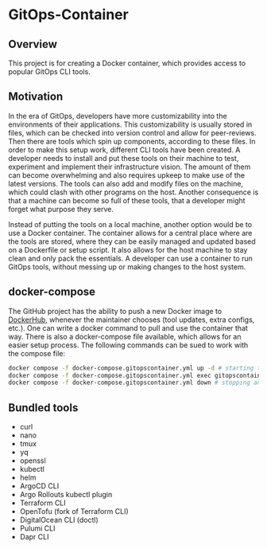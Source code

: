 # GitOps-Container

## Overview
This project is for creating a Docker container, which provides access to popular GitOps CLI tools.

## Motivation
In the era of GitOps, developers have more customizability into the environments of their applications. This customizability is usually stored in files, which can be checked into version control and allow for peer-reviews. Then there are tools which spin up components, according to these files.
In order to make this setup work, different CLI tools have been created. A developer needs to install and put these tools on their machine to test, experiment and implement their infrastructure vision. The amount of them can become overwhelming and also requires upkeep to make use of the latest versions. The tools can also add and modify files on the machine, which could clash with other programs on the host. Another consequence is that a machine can become so full of these tools, that a developer might forget what purpose they serve.

Instead of putting the tools on a local machine, another option would be to use a Docker container. The container allows for a central place where are the tools are stored, where they can be easily managed and updated based on a Dockerfile or setup script. It also allows for the host machine to stay clean and only pack the essentials. A developer can use a container to run GitOps tools, without messing up or making changes to the host system.

## docker-compose
The GitHub project has the ability to push a new Docker image to [DockerHub](https://hub.docker.com/repository/docker/mrtech12/gitops-container), whenever the maintainer chooses (tool updates, extra configs, etc.).
One can write a docker command to pull and use the container that way. There is also a docker-compose file available, which allows for an easier setup process. The following commands can be sued to work with the compose file:
```bash
docker compose -f docker-compose.gitopscontainer.yml up -d # starting the container in the background
docker compose -f docker-compose.gitopscontainer.yml exec gitopscontainer sh # accessing the container
docker compose -f docker-compose.gitopscontainer.yml down # stopping and deleting the container

```

## Bundled tools
- curl
- nano
- tmux
- yq
- openssl
- kubectl
- helm
- ArgoCD CLI
- Argo Rollouts kubectl plugin
- Terraform CLI
- OpenTofu (fork of Terraform CLI)
- DigitalOcean CLI (doctl)
- Pulumi CLI
- Dapr CLI